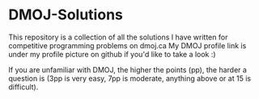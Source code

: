# DMOJ-Solutions
This repository is a collection of all the solutions I have written for competitive programming problems on dmoj.ca
My DMOJ profile link is under my profile picture on github if you'd like to take a look :)

If you are unfamiliar with DMOJ, the higher the points (pp), the harder a question is (3pp is very easy, 7pp is moderate, anything above or at 15 is difficult). 
